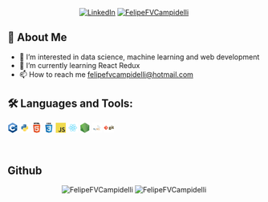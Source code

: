 <p align="center"> 
  <a href="https://www.linkedin.com/in/felipe-campidelli-96bb6b1a8" target="_blank"><img alt="LinkedIn" src="https://img.shields.io/badge/-LinkedIn-0077B5?style=for-the-badge&logo=Linkedin&logoColor=white"></a>
  <a href="https://github.com/FelipeFVCampidelli" target="_blank"><img alt="FelipeFVCampidelli" src="https://shields-io-visitor-counter.herokuapp.com/badge?page=octocat.Spoon-Knife&labelColor=000000&logo=GitHub&logoColor=FFFFFF&color=blueviolet&style=for-the-badge"/></a>
</p>


## 📖 About Me

- 👀 I’m interested in data science, machine learning and web development
- 🌱 I’m currently learning React Redux
- 📫 How to reach me felipefvcampidelli@hotmail.com

## 🛠️ Languages and Tools:

<code><img height="20" src="https://raw.githubusercontent.com/github/explore/80688e429a7d4ef2fca1e82350fe8e3517d3494d/topics/cpp/cpp.png"></code>
<code><img height="20" src="https://raw.githubusercontent.com/github/explore/80688e429a7d4ef2fca1e82350fe8e3517d3494d/topics/python/python.png"></code>
<code><img height="20" src="https://raw.githubusercontent.com/github/explore/80688e429a7d4ef2fca1e82350fe8e3517d3494d/topics/html/html.png"></code>
<code><img height="20" src="https://raw.githubusercontent.com/github/explore/80688e429a7d4ef2fca1e82350fe8e3517d3494d/topics/css/css.png"></code>
<code><img height="20" src="https://raw.githubusercontent.com/github/explore/80688e429a7d4ef2fca1e82350fe8e3517d3494d/topics/javascript/javascript.png"></code>
<code><img height="20" src="https://raw.githubusercontent.com/github/explore/80688e429a7d4ef2fca1e82350fe8e3517d3494d/topics/react/react.png"></code>
<code><img height="20" src="https://raw.githubusercontent.com/github/explore/80688e429a7d4ef2fca1e82350fe8e3517d3494d/topics/nodejs/nodejs.png"></code>
<code><img height="20" src="https://raw.githubusercontent.com/github/explore/80688e429a7d4ef2fca1e82350fe8e3517d3494d/topics/mysql/mysql.png"></code>
<code><img height="20" src="https://raw.githubusercontent.com/github/explore/80688e429a7d4ef2fca1e82350fe8e3517d3494d/topics/git/git.png"></code>

</br>

## Github 

<!-- Stats themes= https://github.com/anuraghazra/github-readme-stats/blob/master/themes/README.md -->
<p align="center">
  <img src="https://github-readme-stats.vercel.app/api?  username=FelipeFVCampidelli&custom_title=My%20GitHub%20Stats!&count_private=true&show_icons=true&theme=radical&hide_title=true" alt="FelipeFVCampidelli" />
  <img height="195" src="https://github-readme-stats.vercel.app/api/top-langs/?username=FelipeFVCampidelli&langs_count=10&layout=compact&theme=radical&hide_title=true" alt="FelipeFVCampidelli" />
</p>
